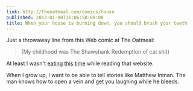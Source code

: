 ```yaml
---
link: http://theoatmeal.com/comics/house
published: 2013-01-08T11:06:50-08:00
title: When your house is burning down, you should brush your teeth
---
```

Just a throwaway line from this Web comic at The Oatmeal:

> (My childhood was The Shawshank Redemption of cat shit)

At least I wasn't [eating this time](/2012/12/18/this-is-the-web-right-now/) while reading that website.

When I grow up, I want to be able to tell stories like Matthew Inman. The man knows how to open a vein and get you laughing while he bleeds.
